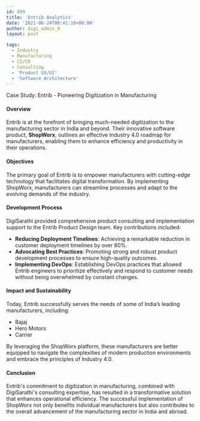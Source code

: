 ```yaml
---
id: 899
title: 'Entrib Analytics'
date: '2021-06-24T00:41:10+00:00'
author: digi_admin_9
layout: post

tags:
  - Industry
  - Manufacturing
  - CI/CD
  - Consulting
  - 'Product UX/UI'
  - 'Software Architecture'
---
```


Case Study: Entrib - Pioneering Digitization in Manufacturing

#### Overview

Entrib is at the forefront of bringing much-needed digitization to the manufacturing sector in India and beyond. Their innovative software product, **ShopWorx**, outlines an effective Industry 4.0 roadmap for manufacturers, enabling them to enhance efficiency and productivity in their operations.

#### Objectives

The primary goal of Entrib is to empower manufacturers with cutting-edge technology that facilitates digital transformation. By implementing ShopWorx, manufacturers can streamline processes and adapt to the evolving demands of the industry.

#### Development Process

DigiSarathi provided comprehensive product consulting and implementation support to the Entrib Product Design team. Key contributions included:

- **Reducing Deployment Timelines**: Achieving a remarkable reduction in customer deployment timelines by over 80%.
- **Advocating Best Practices**: Promoting strong and robust product development processes to ensure high-quality outcomes.
- **Implementing DevOps**: Establishing DevOps practices that allowed Entrib engineers to prioritize effectively and respond to customer needs without being overwhelmed by constant changes.

#### Impact and Sustainability

Today, Entrib successfully serves the needs of some of India’s leading manufacturers, including:

- Bajaj
- Hero Motors
- Carrier

By leveraging the ShopWorx platform, these manufacturers are better equipped to navigate the complexities of modern production environments and embrace the principles of Industry 4.0.

#### Conclusion

Entrib's commitment to digitization in manufacturing, combined with DigiSarathi's consulting expertise, has resulted in a transformative solution that enhances operational efficiency. The successful implementation of ShopWorx not only benefits individual manufacturers but also contributes to the overall advancement of the manufacturing sector in India and abroad.
